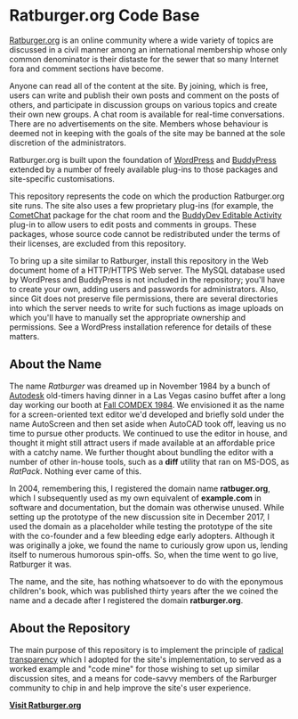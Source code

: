 # Ratburger.org Code Base

[Ratburger.org](https://www.ratburger.org/) is an online community where a wide variety
of topics are discussed in a civil manner among an international membership whose
only common denominator is their distaste for the sewer that so many Internet
fora and comment sections have become.

Anyone can read all of the content at the site.  By joining, which is free, users can
write and publish their own posts and comment on the posts of others, and participate
in discussion groups on various topics and create their own new groups.  A chat room
is available for real-time conversations.  There are no advertisements on the site.
Members whose behaviour is deemed not in keeping with the goals of the site may be
banned at the sole discretion of the administrators.

Ratburger.org is built upon the foundation of [WordPress](https://wordpress.org/)
and [BuddyPress](https://buddypress.org/) extended by a number of
freely available plug-ins to those packages and site-specific customisations.

This repository represents the code on which the production Ratburger.org site
runs.  The site also uses a few proprietary plug-ins (for example, the
[CometChat](https://www.cometchat.com/) package for the chat room and
the [BuddyDev Editable Activity](https://buddydev.com/plugins/bp-editable-activity/)
plug-in to allow users to edit posts and comments in groups.  These packages,
whose source code cannot be redistributed under the terms of their licenses,
are excluded from this repository.

To bring up a site similar to Ratburger, install this repository in the Web
document home of a HTTP/HTTPS Web server.  The MySQL database used by
WordPress and BuddyPress is not included in the repository; you'll have to
create your own, adding users and passwords for administrators.  Also,
since Git does not preserve file permissions, there are several directories
into which the server needs to write for such fuctions as image uploads
on which you'll have to manually set the appropriate ownership and
permissions.  See a WordPress installation reference for details of these
matters.

## About the Name

The name _Ratburger_ was dreamed up in November 1984 by a bunch of
[Autodesk](http://www.fourmilab.ch/autofile/)
old-timers having dinner in a Las Vegas casino buffet after a long day working
our booth at
[Fall COMDEX 1984](http://www.fourmilab.ch/autofile/images/tradeshows/comdex_1984/).
We envisioned it as the name for a screen-oriented text editor we'd developed
and briefly sold under the name AutoScreen and then set aside when AutoCAD
took off, leaving us no time to pursue other products.  We continued to use
the editor in house, and thought it might still attract users if made available
at an affordable price with a catchy name.  We further thought about bundling
the editor with a number of other in-house tools, such as a **diff**
utility that ran on MS-DOS, as _RatPack_.  Nothing ever came of this.

In 2004, remembering this, I registered the domain name **ratbuger.org**, which
I subsequently used as my own equivalent of **example.com** in software and
documentation, but the domain was otherwise unused.  While setting up the
prototype of the new discussion site in December 2017, I used the
domain as a placeholder while testing the prototype of the site with
the co-founder and a few bleeding edge early adopters.  Although it was
originally a joke, we found the name to curiously grow upon us, lending
itself to numerous humorous spin-offs.  So, when the time went to go
live, Ratburger it was.

The name, and the site, has nothing whatsoever to do with the eponymous
children's book, which was published thirty years after the we coined
the name and a decade after I registered the domain **ratburger.org**.

## About the Repository

The main purpose of this repository is to implement the principle of
[radical transparency](http://www.ratburger.org/index.php/2017/12/18/radical-transparency/)
which I adopted for the site's implementation, to served as a worked
example and "code mine" for those wishing to set up similar discussion
sites, and a means for code-savvy members of the Rarburger community to
chip in and help improve the site's user experience.

**[Visit Ratburger.org](https://www.ratburger.org/)**

